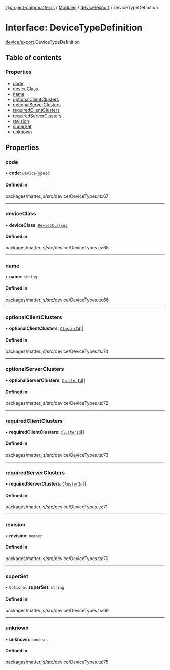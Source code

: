 [@project-chip/matter.js](../README.md) / [Modules](../modules.md) / [device/export](../modules/device_export.md) / DeviceTypeDefinition

# Interface: DeviceTypeDefinition

[device/export](../modules/device_export.md).DeviceTypeDefinition

## Table of contents

### Properties

- [code](device_export.DeviceTypeDefinition.md#code)
- [deviceClass](device_export.DeviceTypeDefinition.md#deviceclass)
- [name](device_export.DeviceTypeDefinition.md#name)
- [optionalClientClusters](device_export.DeviceTypeDefinition.md#optionalclientclusters)
- [optionalServerClusters](device_export.DeviceTypeDefinition.md#optionalserverclusters)
- [requiredClientClusters](device_export.DeviceTypeDefinition.md#requiredclientclusters)
- [requiredServerClusters](device_export.DeviceTypeDefinition.md#requiredserverclusters)
- [revision](device_export.DeviceTypeDefinition.md#revision)
- [superSet](device_export.DeviceTypeDefinition.md#superset)
- [unknown](device_export.DeviceTypeDefinition.md#unknown)

## Properties

### code

• **code**: [`DeviceTypeId`](../modules/datatype_export.md#devicetypeid)

#### Defined in

packages/matter.js/src/device/DeviceTypes.ts:67

___

### deviceClass

• **deviceClass**: [`DeviceClasses`](../enums/device_export.DeviceClasses.md)

#### Defined in

packages/matter.js/src/device/DeviceTypes.ts:68

___

### name

• **name**: `string`

#### Defined in

packages/matter.js/src/device/DeviceTypes.ts:66

___

### optionalClientClusters

• **optionalClientClusters**: [`ClusterId`](../modules/datatype_export.md#clusterid)[]

#### Defined in

packages/matter.js/src/device/DeviceTypes.ts:74

___

### optionalServerClusters

• **optionalServerClusters**: [`ClusterId`](../modules/datatype_export.md#clusterid)[]

#### Defined in

packages/matter.js/src/device/DeviceTypes.ts:72

___

### requiredClientClusters

• **requiredClientClusters**: [`ClusterId`](../modules/datatype_export.md#clusterid)[]

#### Defined in

packages/matter.js/src/device/DeviceTypes.ts:73

___

### requiredServerClusters

• **requiredServerClusters**: [`ClusterId`](../modules/datatype_export.md#clusterid)[]

#### Defined in

packages/matter.js/src/device/DeviceTypes.ts:71

___

### revision

• **revision**: `number`

#### Defined in

packages/matter.js/src/device/DeviceTypes.ts:70

___

### superSet

• `Optional` **superSet**: `string`

#### Defined in

packages/matter.js/src/device/DeviceTypes.ts:69

___

### unknown

• **unknown**: `boolean`

#### Defined in

packages/matter.js/src/device/DeviceTypes.ts:75

